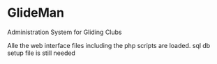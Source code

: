 # GlideMan
Administration System for Gliding Clubs

Alle the web interface files including the php scripts are loaded.
sql db setup file is still needed
